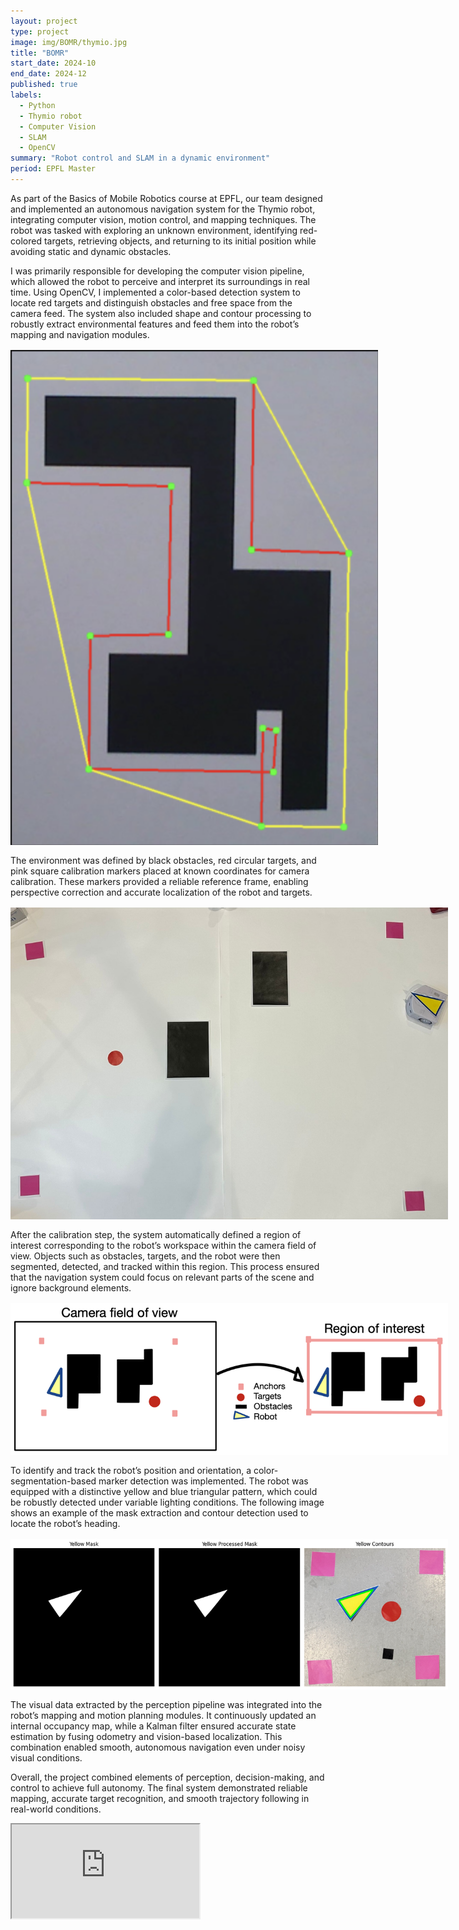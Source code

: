 ```yaml
---
layout: project
type: project
image: img/BOMR/thymio.jpg
title: "BOMR"
start_date: 2024-10
end_date: 2024-12
published: true
labels:
  - Python
  - Thymio robot
  - Computer Vision
  - SLAM
  - OpenCV
summary: "Robot control and SLAM in a dynamic environment"
period: EPFL Master
---
```


<div class="container py-3">

<p>
As part of the Basics of Mobile Robotics course at EPFL, our team designed and implemented an autonomous navigation system for the Thymio robot, integrating computer vision, motion control, and mapping techniques. 
The robot was tasked with exploring an unknown environment, identifying red-colored targets, retrieving objects, and returning to its initial position while avoiding static and dynamic obstacles.
</p>

<p>
I was primarily responsible for developing the computer vision pipeline, which allowed the robot to perceive and interpret its surroundings in real time. 
Using OpenCV, I implemented a color-based detection system to locate red targets and distinguish obstacles and free space from the camera feed. 
The system also included shape and contour processing to robustly extract environmental features and feed them into the robot’s mapping and navigation modules.
</p>

<p align="center">
  <img src="../img/BOMR/convex_hull.png" alt="Convex hull detection and contour extraction of obstacles using OpenCV." style="max-width: 700px; margin: 1rem auto; display:block;">
</p>

<p>
The environment was defined by black obstacles, red circular targets, and pink square calibration markers placed at known coordinates for camera calibration. 
These markers provided a reliable reference frame, enabling perspective correction and accurate localization of the robot and targets.
</p>

<p align="center">
  <img src="../img/BOMR/map_exemple.jpeg" alt="Experimental setup with calibration markers, targets, and obstacles." style="max-width: 700px; margin: 1rem auto; display:block;">
</p>

<p>
After the calibration step, the system automatically defined a region of interest corresponding to the robot’s workspace within the camera field of view. 
Objects such as obstacles, targets, and the robot were then segmented, detected, and tracked within this region. 
This process ensured that the navigation system could focus on relevant parts of the scene and ignore background elements.
</p>

<p align="center">
  <img src="../img/BOMR/cropped_process.png" alt="Illustration of the camera calibration and region of interest extraction." style="max-width: 700px; margin: 1rem auto; display:block;">
</p>

<p>
To identify and track the robot’s position and orientation, a color-segmentation-based marker detection was implemented. 
The robot was equipped with a distinctive yellow and blue triangular pattern, which could be robustly detected under variable lighting conditions. 
The following image shows an example of the mask extraction and contour detection used to locate the robot’s heading.
</p>

<p align="center">
  <img src="../img/BOMR/calibration_yellow.png" alt="Color mask and contour extraction used for robot orientation detection." style="max-width: 700px; margin: 1rem auto; display:block;">
</p>

<p>
The visual data extracted by the perception pipeline was integrated into the robot’s mapping and motion planning modules. 
It continuously updated an internal occupancy map, while a Kalman filter ensured accurate state estimation by fusing odometry and vision-based localization. 
This combination enabled smooth, autonomous navigation even under noisy visual conditions.
</p>

<p>
Overall, the project combined elements of perception, decision-making, and control to achieve full autonomy. 
The final system demonstrated reliable mapping, accurate target recognition, and smooth trajectory following in real-world conditions.
</p>

<div class="ratio ratio-4x3 my-4" style="max-width: 600px; margin: 0 auto;">
  <iframe 
    src="https://drive.google.com/file/d/1wTRObgNCnMcC-vWDzunhK5DmzSavFFN7/preview"
    title="Final project demonstration"
    allowfullscreen>
  </iframe>
</div>

</div>